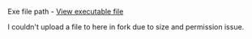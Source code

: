 Exe file path - [View executable file](https://github.com/Mayur-Dusane/Interview_Problem.git)

I couldn't upload a file to here in fork due to size and permission issue.
